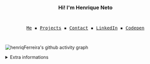 <h3 align="center">Hi! I'm Henrique Neto</h3>
</br>
<p align="center">
  <samp>
    <a href="https://henriqferreira.github.io">Me</a> ▪️
    <a href="https://henriqferreira.github.io">Projects</a> ▪️
    <a href="https://henriqferreira.github.io">Contact</a> ▪️
    <a href="https://www.linkedin.com/in/henriquepfneto/">LinkedIn</a> ▪️
    <a href="https://codepen.io/HenriqueNettoo">Codepen</a>
  </samp>
</p>
</br>

![henriqFerreira's github activity graph](https://activity-graph.herokuapp.com/graph?username=henriqferreira&theme=react-dark)

<details>
  <summary>Extra informations</summary>
  </br>
  
  <p align="center">
    <a>
      <img align="center" src="http://github-readme-streak-stats.herokuapp.com?user=henriqFerreira&theme=github-dark&hide_border=true&date_format=M%20j%5B%2C%20Y%5D&stroke=5ED7F2&dates=5ED7F2&ring=5ED7F2&fire=DDDDDD" width="80%"/>
    </a>
    <a>
      <img align="center" src="https://github-readme-stats.vercel.app/api/top-langs/?username=henriqferreira&layout=compact&theme=github_dark&langs_count=10&hide_border=true&hide_title=true" width="70%"/>
    </a>
  </p>
</details>
